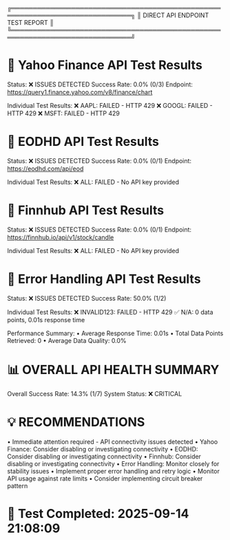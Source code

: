 
╔══════════════════════════════════════════════════════════════════════════════╗
║                       DIRECT API ENDPOINT TEST REPORT                       ║
╚══════════════════════════════════════════════════════════════════════════════╝

🔗 Yahoo Finance API Test Results
==================================================
Status: ❌ ISSUES DETECTED
Success Rate: 0.0% (0/3)
Endpoint: https://query1.finance.yahoo.com/v8/finance/chart

Individual Test Results:
  ❌ AAPL: FAILED - HTTP 429
  ❌ GOOGL: FAILED - HTTP 429
  ❌ MSFT: FAILED - HTTP 429

🔗 EODHD API Test Results
==================================================
Status: ❌ ISSUES DETECTED
Success Rate: 0.0% (0/1)
Endpoint: https://eodhd.com/api/eod

Individual Test Results:
  ❌ ALL: FAILED - No API key provided

🔗 Finnhub API Test Results
==================================================
Status: ❌ ISSUES DETECTED
Success Rate: 0.0% (0/1)
Endpoint: https://finnhub.io/api/v1/stock/candle

Individual Test Results:
  ❌ ALL: FAILED - No API key provided

🔗 Error Handling API Test Results
==================================================
Status: ❌ ISSUES DETECTED
Success Rate: 50.0% (1/2)

Individual Test Results:
  ❌ INVALID123: FAILED - HTTP 429
  ✅ N/A: 0 data points, 0.01s response time

Performance Summary:
  • Average Response Time: 0.01s
  • Total Data Points Retrieved: 0
  • Average Data Quality: 0.0%

📊 OVERALL API HEALTH SUMMARY
==================================================
Overall Success Rate: 14.3% (1/7)
System Status: ❌ CRITICAL

💡 RECOMMENDATIONS
==================================================
• Immediate attention required - API connectivity issues detected
• Yahoo Finance: Consider disabling or investigating connectivity
• EODHD: Consider disabling or investigating connectivity
• Finnhub: Consider disabling or investigating connectivity
• Error Handling: Monitor closely for stability issues
• Implement proper error handling and retry logic
• Monitor API usage against rate limits
• Consider implementing circuit breaker pattern

📅 Test Completed: 2025-09-14 21:08:09
================================================================================
